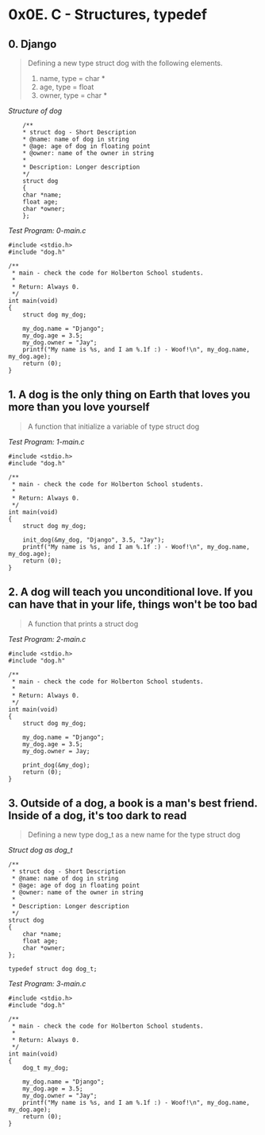 # 0x0E. C - Structures, typedef #

## 0. Django ##

> Defining a new type struct dog with the following elements.
> 1. name, type = char *
> 2. age, type = float
> 3. owner, type = char *

*Structure of dog*

		/**
		* struct dog - Short Description
		* @name: name of dog in string
		* @age: age of dog in floating point
		* @owner: name of the owner in string
		*
		* Description: Longer description
		*/
		struct dog
		{
    	char *name;
    	float age;
    	char *owner;
		};
*Test Program: 0-main.c*

    #include <stdio.h>
    #include "dog.h"

    /**
     * main - check the code for Holberton School students.
     *
     * Return: Always 0.
     */
    int main(void)
    {
        struct dog my_dog;

        my_dog.name = "Django";
        my_dog.age = 3.5;
        my_dog.owner = "Jay";
        printf("My name is %s, and I am %.1f :) - Woof!\n", my_dog.name, my_dog.age);
        return (0);
    }

## 1. A dog is the only thing on Earth that loves you more than you love yourself ##

> A function that initialize a variable of type struct dog

*Test Program: 1-main.c*

    #include <stdio.h>
    #include "dog.h"

    /**
     * main - check the code for Holberton School students.
     *
     * Return: Always 0.
     */
    int main(void)
    {
        struct dog my_dog;

        init_dog(&my_dog, "Django", 3.5, "Jay");
        printf("My name is %s, and I am %.1f :) - Woof!\n", my_dog.name, my_dog.age);
        return (0);
    }

## 2. A dog will teach you unconditional love. If you can have that in your life, things won't be too bad ##

> A function that prints a struct dog

*Test Program: 2-main.c*

    #include <stdio.h>
    #include "dog.h"

    /**
     * main - check the code for Holberton School students.
     *
     * Return: Always 0.
     */
    int main(void)
    {
        struct dog my_dog;

        my_dog.name = "Django";
        my_dog.age = 3.5;
        my_dog.owner = Jay;

        print_dog(&my_dog);
        return (0);
    }

## 3. Outside of a dog, a book is a man's best friend. Inside of a dog, it's too dark to read ##

> Defining a new type dog_t as a new name for the type struct dog

*Struct dog as dog_t*

    /**
     * struct dog - Short Description
     * @name: name of dog in string
     * @age: age of dog in floating point
     * @owner: name of the owner in string
     *
     * Description: Longer description
     */
    struct dog
    {
    	char *name;
    	float age;
    	char *owner;
    };

    typedef struct dog dog_t;
*Test Program: 3-main.c*

    #include <stdio.h>
    #include "dog.h"

    /**
     * main - check the code for Holberton School students.
     *
     * Return: Always 0.
     */
    int main(void)
    {
        dog_t my_dog;

        my_dog.name = "Django";
        my_dog.age = 3.5;
        my_dog.owner = "Jay";
        printf("My name is %s, and I am %.1f :) - Woof!\n", my_dog.name, my_dog.age);
        return (0);
    }
